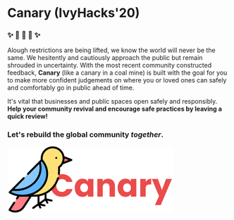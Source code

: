 # Canary (IvyHacks'20)

### :sparkles: :seedling: :hatching_chick: :seedling: :sparkles:

Alough restrictions are being lifted, we know the world will never be the same.
We hesitently and cautiously approach the public but remain shrouded in uncertainty. 
With the most recent community constructed feedback, **Canary** (like a canary in a coal mine) 
is built with the goal for you to make more confident judgements on where
you or loved ones can safely and comfortably go in public ahead of time.

It's vital that businesses and public spaces open safely and responsibly. **Help your community revival and encourage safe practices by leaving a quick review!**
### Let's rebuild the global community *together*.

<img align="center" src="my-app/src/svg/logo.svg">
